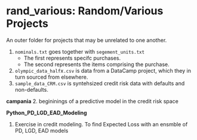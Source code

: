 # rand_various: Random/Various Projects

An outer folder for projects that may be unrelated to one another.


1. `nominals.txt` goes together with `segement_units.txt`
	- The first represents specifc purchases.
	- The second represents the items comprising the purchase.
1. `olympic_data_half`x`.csv` is data from a DataCamp project, which they in turn sourced from elsewhere.
1. `sample_data_CRM.csv` is syntehsized credit risk data with defaults and non-defaults.

**campania**
	2. begininings of a predictive model in the credit risk space

**Python_PD_LGD_EAD_Modeling**
1. Exercise in credit modeling. To find Expected Loss with an ensmble of PD, LGD, EAD models

